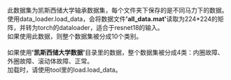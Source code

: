 此数据集为凯斯西储大学轴承数据集，每个文件夹下保存的是不同马力下的数据。<br>
使用data_loader.load_data，会将数据文件<b>'all_data.mat'</b>读取为224*224的矩阵，并转为torch的dataloader，适合于resnet18的输入。<br>
如果使用此数据，则整个数据集被分成10个类别。<br>
<br>
如果使用<b>'凯斯西储大学数据'</b>目录里的数据，整个数据集被分成4类：内圈故障、外圈故障、滚动体故障、正常。<br>
加载时，请使用tool里的load.load_data。